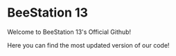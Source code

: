 # BeeStation 13


Welcome to BeeStation 13's Official Github!

Here you can find the most updated version of our code!

